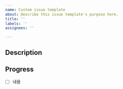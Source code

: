 ```yaml
---
name: Custom issue template
about: Describe this issue template's purpose here.
title: ''
labels: ''
assignees: ''

---
```


## Description


## Progress
- [ ] 내용

